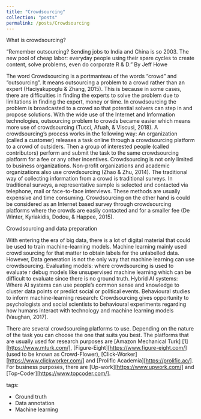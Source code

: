 ```yaml
---
title: "Crowdsourcing"
collection: "posts"
permalink: /posts/Crowdsourcing
---
```


What is crowdsourcing?

“Remember outsourcing? Sending jobs to India and China is so 2003. The new pool of cheap labor: everyday people using their spare cycles to create content, solve problems, even do corporate R & D.” By Jeff Howe

The word Crowdsourcing is a portmanteau of the words “crowd” and “outsourcing”. It means outsourcing a problem to a crowd rather than an expert (Haciyakupoglu & Zhang, 2015).  This is because in some cases, there are difficulties in finding the experts to solve the problem due to limitations in finding the expert, money or time. In crowdsourcing the problem is broadcasted to a crowd so that potential solvers can step in and propose solutions. With the wide use of the Internet and Information technologies, outsourcing problem to crowds became easier which means more use of crowdsourcing (Tucci, Afuah, & Viscusi, 2018).  A crowdsourcing’s process works in the following way: An organization (called a customer) releases a task online through a crowdsourcing platform to a crowd of outsiders. Then a group of interested people (called contributors) perform and submit the task to the same crowdsourcing platform for a fee or any other incentives. Crowdsourcing is not only limited to business organizations. Non-profit organizations and academic organizations also use crowdsourcing (Zhao & Zhu, 2014). The traditional way of collecting information from a crowd is traditional surveys. In traditional surveys, a representative sample is selected and contacted via telephone, mail or face-to-face interviews. These methods are usually expensive and time consuming. Crowdsourcing on the other hand is could be considered as an Internet based survey through crowdsourcing platforms where the crowds are easily contacted and for a smaller fee (De Winter, Kyriakidis, Dodou, & Happee, 2015).

Crowdsourcing and data preparation

With entering the era of big data, there is a lot of digital material that could be used to train machine-learning models. Machine learning mainly used crowd sourcing for that matter to obtain labels for the unlabelled data. However, Data generation is not the only way that machine learning can use crowdsourcing. Evaluating models: where crowdsourcing is used to evaluate r debug models like unsupervised machine learning which can be difficult to evaluate since there is no ground truth. Hybrid AI systems: Where AI systems can use people’s common sense and knowledge to cluster data points or predict social or political events.  Behavioural studies to inform machine-learning research: Crowdsourcing gives opportunity to psychologists and social scientists to behavioural experiments regarding how humans interact with technology and machine learning models (Vaughan, 2017).

There are several crowdsourcing platforms to use. Depending on the nature of the task you can choose the one that suits you best.  The platforms that are usually used for research purposes are [Amazon Mechanical Turk] [1][https://www.mturk.com/], [Figure-Eight][https://www.figure-eight.com/]
(used to be known as Crowd-Flower), [Click-Worker][https://www.clickworker.com/] and [Prolific Academia][https://prolific.ac/]. For business purposes, there are [Up-work][https://www.upwork.com/] and [Top-Coder][https://www.topcoder.com/].

tags:
  - Ground truth
  - Data annotation
  - Machine learning